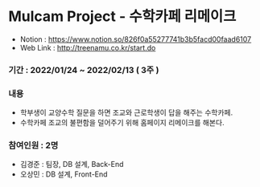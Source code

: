 # Mulcam Project - 수학카페 리메이크
- Notion : https://www.notion.so/826f0a55277741b3b5facd00faad6107
- Web Link : http://treenamu.co.kr/start.do

### 기간 : 2022/01/24 ~ 2022/02/13 ( 3주 )
### 내용
- 학부생이 교양수학 질문을 하면 조교와 근로학생이 답을 해주는 수학카페.
- 수학카페 조교의 불편함을 덜어주기 위해 홈페이지 리메이크를 해본다.
### 참여인원 : 2명
- 김경준 : 팀장, DB 설계, Back-End
- 오상민 : DB 설계, Front-End

